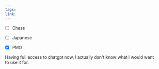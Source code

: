 ```yaml
---
tags: 
link:
---
```

- [ ] Chess
- [ ] Japanese
- [x] PMO


Having full access to chatgpt now, I actually don't know what I would want to use it for.